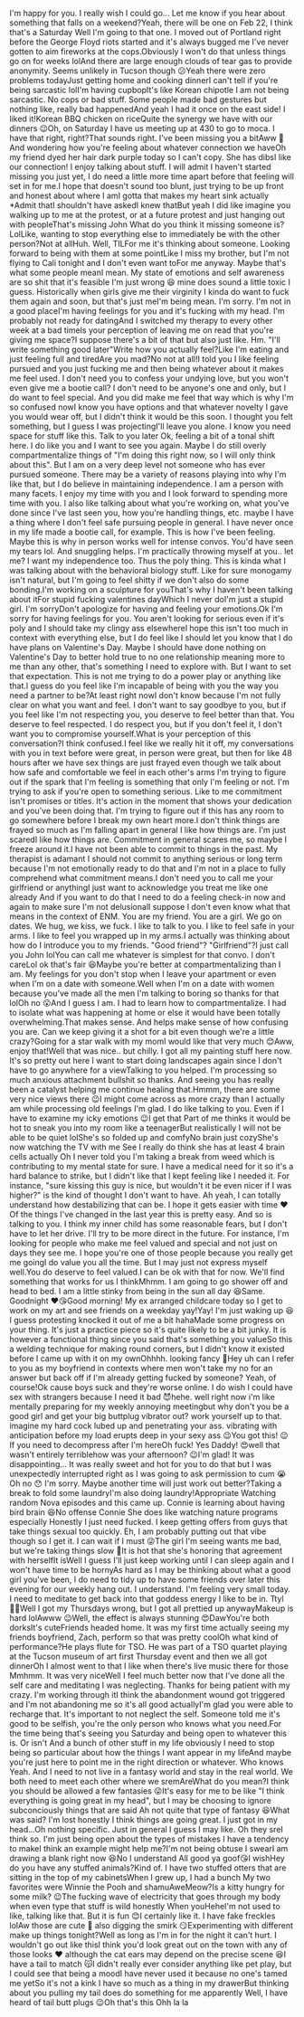 
I'm happy for you. I really wish I could go... Let me know if you hear about something that falls on a weekend?Yeah, there will be one on Feb 22, I think that's a Saturday Well I'm going to that one. I moved out of Portland right before the George Floyd riots started and it's always bugged me I've never gotten to aim fireworks at the cops.Obviously I won't do that unless things go on for weeks lolAnd there are large enough clouds of tear gas to provide anonymity. Seems unlikely in Tucson though 😕Yeah there were zero problems todayJust getting home and cooking dinnerI can't tell if you're being sarcastic lolI'm having cupbopIt's like Korean chipotle I am not being sarcastic. No cops or bad stuff. Some people made bad gestures but nothing like, really bad happenedAnd yeah I had it once on the east side! I liked it!Korean BBQ chicken on riceQuite the synergy we have with our dinners 😉Oh, on Saturday I have us meeting up at 430 to go to moca. I have that right, right?That sounds right. I've been missing you a bitAww 🥰 And wondering how you're feeling about whatever connection we haveOh my friend dyed her hair dark purple today so I can't copy. She has dibsI like our connection! I enjoy talking about stuff. I will admit I haven't started missing you just yet, I do need a little more time apart before that feeling will set in for me.I hope that doesn't sound too blunt, just trying to be up front and honest about where I amI gotta that makes my heart sink actually *Admit thatI shouldn't have askedI knew thatBut yeah I did like imagine you walking up to me at the protest, or at a future protest and just hanging out with peopleThat's missing John What do you think it missing someone is? LolLike, wanting to stop everything else to immediately be with the other person?Not at allHuh. Well, TILFor me it's thinking about someone. Looking forward to being with them at some pointLike I miss my brother, but I'm not flying to Cali tonight and I don't even want toFor me anyway. Maybe that's what some people meanI mean. My state of emotions and self awareness are so shit that it's feasible I'm just wrong 😆 mine does sound a little toxic I guess. Historically when girls give me their virginity I kinda do want to fuck them again and soon, but that's just meI'm being mean. I'm sorry. I'm not in a good placeI'm having feelings for you and it's fucking with my head. I'm probably not ready for datingAnd I switched my therapy to every other week at a bad timeIs your perception of leaving me on read that you're giving me space?I suppose there's a bit of that but also just like. Hm. "I'll write something good later"Write how you actually feel?Like I'm eating and just feeling full and tiredAre you mad?No not at all!I told you I like feeling pursued and you just fucking me and then being whatever about it makes me feel used. I don't need you to confess your undying love, but you won't even give me a bootie call? I don't need to be anyone's one and only, but I do want to feel special. And you did make me feel that way which is why I'm so confused nowI know you have options and that whatever novelty I gave you would wear off, but I didn't think it would be this soon. I thought you felt something, but I guess I was projectingI'll leave you alone. I know you need space for stuff like this. Talk to you later Ok, feeling a bit of a tonal shift here. I do like you and I want to see you again. Maybe I do still overly compartmentalize things of "I'm doing this right now, so I will only think about this". But I am on a very deep level not someone who has ever pursued someone. There may be a variety of reasons playing into why I'm like that, but I do believe in maintaining independence. I am a person with many facets. I enjoy my time with you and I look forward to spending more time with you. I also like talking about what you're working on, what you've done since I've last seen you, how you're handling things, etc. maybe I have a thing where I don't feel safe pursuing people in general. I have never once in my life made a bootie call, for example. This is how I've been feeling. Maybe this is why in person works well for intense convos. You'd have seen my tears lol. And snuggling helps. I'm practically throwing myself at you.. let me? I want my independence too. Thus the poly thing. This is kinda what I was talking about with the behavioral biology stuff. Like for sure monogamy isn't natural, but I'm going to feel shitty if we don't also do some bonding.I'm working on a sculpture for youThat's why I haven't been talking about itFor stupid fucking valentines dayWhich I never doI'm just a stupid girl. I'm sorryDon't apologize for having and feeling your emotions.Ok I'm sorry for having feelings for you. You aren't looking for serious even if it's poly and I should take my clingy ass elsewhereI hope this isn't too much in context with everything else, but I do feel like I should let you know that I do have plans on Valentine's Day. Maybe I should have done nothing on Valentine's Day to better hold true to no one relationship meaning more to me than any other, that's something I need to explore with. But I want to set that expectation. This is not me trying to do a power play or anything like that.I guess do you feel like I'm incapable of being with you the way you need a partner to be?At least right nowI don't know because I'm not fully clear on what you want and feel. I don't want to say goodbye to you, but if you feel like I'm not respecting you, you deserve to feel better than that. You deserve to feel respected. I do respect you, but if you don't feel it, I don't want you to compromise yourself.What is your perception of this conversation?I think confused.I feel like we really hit it off, my conversations with you in text before were great, in person were great, but then for like 48 hours after we have sex things are just frayed even though we talk about how safe and comfortable we feel in each other's arms I'm trying to figure out if the spark that I'm feeling is something that only I'm feeling or not. I'm trying to ask if you're open to something serious. Like to me commitment isn't promises or titles. It's action in the moment that shows your dedication and you've been doing that. I'm trying to figure out if this has any room to go somewhere before I break my own heart more.I don't think things are frayed so much as I'm falling apart in general I like how things are. I'm just scaredI like how things are. Commitment in general scares me, so maybe I freeze around it.I have not been able to commit to things in the past. My therapist is adamant I should not commit to anything serious or long term because I'm not emotionally ready to do that and I'm not in a place to fully comprehend what commitment means.I don't need you to call me your girlfriend or anythingI just want to acknowledge you treat me like one already And if you want to do that I need to do a feeling check-in now and again to make sure I'm not delusionalI suppose I don't even know what that means in the context of ENM. You are my friend. You are a girl. We go on dates. We hug, we kiss, we fuck. I like to talk to you. I like to feel safe in your arms. I like to feel you wrapped up in my arms.I actually was thinking about how do I introduce you to my friends. "Good friend"? "Girlfriend"?I just call you John lolYou can call me whatever is simplest for that convo. I don't careLol ok that's fair 😆Maybe you're better at compartmentalizing than I am. My feelings for you don't stop when I leave your apartment or even when I'm on a date with someone.Well when I'm on a date with women because you've made all the men I'm talking to boring so thanks for that lolOh no 😮And I guess I am. I had to learn how to compartmentalize. I had to isolate what was happening at home or else it would have been totally overwhelming.That makes sense. And helps make sense of how confusing you are. Can we keep giving it a shot for a bit even though we're a little crazy?Going for a star walk with my momI would like that very much 😊Aww, enjoy that!Well that was nice.. but chilly. I got all my painting stuff here now. It's so pretty out here I want to start doing landscapes again since I don't have to go anywhere for a viewTalking to you helped. I'm processing so much anxious attachment bullshit so thanks. And seeing you has really been a catalyst helping me continue healing that.Hmmm, there are some very nice views there 😉I might come across as more crazy than I actually am while processing old feelings I'm glad. I do like talking to you. Even if I have to examine my icky emotions 😉I get that Part of me thinks it would be hot to sneak you into my room like a teenagerBut realistically I will not be able to be quiet lolShe's so folded up and comfyNo brain just cozyShe's now watching the TV with me See I really do think she has at least 4 brain cells actually Oh I never told you I'm taking a break from weed which is contributing to my mental state for sure. I have a medical need for it so it's a hard balance to strike, but I didn't like that I kept feeling like I needed it. For instance, "sure kissing this guy is nice, but wouldn't it be even nicer if I was higher?" is the kind of thought I don't want to have.  Ah yeah, I can totally understand how destabilizing that can be. I hope it gets easier with time ❤️Of the things I've changed in the last year this is pretty easy. And so is talking to you. I think my inner child has some reasonable fears, but I don't have to let her drive. I'll try to be more direct in the future. For instance, I'm looking for people who make me feel valued and special and not just on days they see me. I hope you're one of those people because you really get me goingI do value you all the time. But I may just not express myself well.You do deserve to feel valued.I can be ok with that for now. We'll find something that works for us I thinkMhmm. I am going to go shower off and head to bed. I am a little stinky from being in the sun all day 😆Same. Goodnight ❤️😘Good morning! My ex arranged childcare today so I get to work on my art and see friends on a weekday yay!Yay! I'm just waking up 😆 I guess protesting knocked it out of me a bit hahaMade some progress on your thing. It's just a practice piece so it's quite likely to be a bit junky. It is however a functional thing since you said that's something you valueSo this a welding technique for making round corners, but I didn't know it existed before I came up with it on my ownOhhhh. looking fancy 🥰Hey uh can I refer to you as my boyfriend in contexts where men won't take my no for an answer but back off if I'm already getting fucked by someone? Yeah, of course!Ok cause boys suck and they're worse online. I do wish I could have sex with strangers because I need it bad 😈hehe. well right now i'm like mentally preparing for my weekly annoying meetingbut why don't you be a good girl and get your big buttplug vibrator out? work yourself up to that. imagine my hard cock lubed up and penetrating your ass. vibrating with anticipation before my load erupts deep in your sexy ass 😉You got this! 😉 If you need to decompress after I'm hereOh fuck! Yes Daddy! 😍well that wasn't entirely terriblehow was your afternoon? 😉I'm glad! It was disappointing... It was really sweet and hot for you to do that but I was unexpectedly interrupted right as I was going to ask permission to cum 😭Oh no 😯 I'm sorry. Maybe another time will just work out better?Taking a break to fold some laundryI'm also doing laundry!Appropriate Watching random Nova episodes and this came up. Connie is learning about having bird brain 😆No offense Connie She does like watching nature programs especially Honestly I just need fucked. I keep getting offers from guys that take things sexual too quickly. Eh, I am probably putting out that vibe though so I get it. I can wait if I must 😜The girl I'm seeing wants me bad, but we're taking things slow 🦥It is hot that she's honoring that agreement with herselfIt isWell I guess I'll just keep working until I can sleep again and I won't have time to be hornyAs hard as I may be thinking about what a good girl you've been, I do need to tidy up to have some friends over later this evening for our weekly hang out. I understand. I'm feeling very small today. I need to meditate to get back into that goddess energy I like to be in. Ttyl 👋🏻Well I got my Thursdays wrong, but I got all prettied up anywayMakeup is hard lolAwww 😉Well, the effect is always stunning 😍DawYou're both dorksIt's cuteFriends headed home. It was my first time actually seeing my friends boyfriend, Zach, perform so that was pretty coolOh what kind of performance?He plays flute for TSO. He was part of a TSO quartet playing at the Tucson museum of art first Thursday event and then we all got dinnerOh I almost went to that I like when there's live music there for those Mmhmm. It was very niceWell I feel much better now that I've done all the self care and meditating I was neglecting. Thanks for being patient with my crazy. I'm working through itI think the abandonment wound got triggered and I'm not abandoning me so it's all good actuallyI'm glad you were able to recharge that. It's important to not neglect the self. Someone told me it's good to be selfish, you're the only person who knows what you need.For the time being that's seeing you Saturday and being open to whatever this is. Or isn't And a bunch of other stuff in my life obviously I need to stop being so particular about how the things I want appear in my lifeAnd maybe you're just here to point me in the right direction or whatever. Who knows Yeah. And I need to not live in a fantasy world and stay in the real world. We both need to meet each other where we sremAreWhat do you mean?I think you should be allowed a few fantasies 😜It's easy for me to be like "I think everything is going great in my head", but I may be choosing to ignore subconciously things that are said Ah not quite that type of fantasy 😆What was said? I'm lost honestly I think things are going great. I just got in my head...Oh nothing specific. Just in general I guess I may like. Oh they sreI think so. I'm just being open about the types of mistakes I have a tendency to makeI think an example might help me?I'm not being obtuse I swearI am drawing a blank right now 😆No I understand All good ya goof😘I wishHey do you have any stuffed animals?Kind of. I have two stuffed otters that are sitting in the top of my cabinetsWhen I grew up, I had a bunch My two favorites were Winnie the Pooh and shamuAweMeow?Is a kitty hungry for some milk? 😉The fucking wave of electricity that goes through my body when even type that stuff is wild honestly When youHeheI'm not used to like, talking like that. But it is fun 😊I certainly like it. I have fake freckles lolAw those are cute 🥰 also digging the smirk 😏Experimenting with different make up things tonight?Well as long as I'm in for the night it can't hurt. I wouldn't go out like thisI think you'd look great out on the town with any of those looks ❤️ although the cat ears may depend on the precise scene 😆I have a tail to match 😽I didn't really ever consider anything like pet play, but I could see that being a moodI have never used it because no one's tamed me yetSo it's not a kink I have so much as a thing in my drawerBut thinking about you pulling my tail does do something for me apparently Well, I have heard of tail butt plugs 😉Oh that's this Ohh la la 